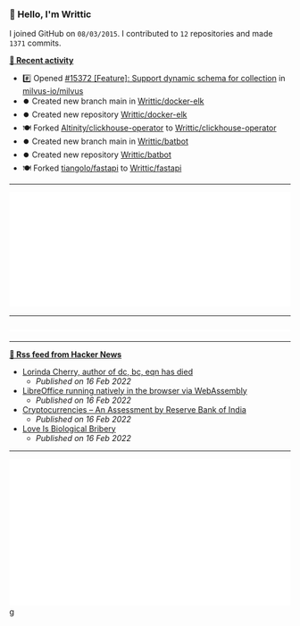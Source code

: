 ### 👋 Hello, I'm Writtic

I joined GitHub on `08/03/2015`.
I contributed to `12` repositories and made `1371` commits.

**[📰 Recent activity](https://github.com/Writtic)**
* #️⃣ Opened [#15372 [Feature]: Support dynamic schema for collection](https://github.com/milvus-io/milvus/issues/15372) in [milvus-io/milvus](https://github.com/milvus-io/milvus)
* ⏺️ Created new branch main in [Writtic/docker-elk](https://github.com/Writtic/docker-elk)
* ⏺️ Created new repository  [Writtic/docker-elk](https://github.com/Writtic/docker-elk)
* 🍽️ Forked [Altinity/clickhouse-operator](https://github.com/Altinity/clickhouse-operator) to [Writtic/clickhouse-operator](https://github.com/Writtic/clickhouse-operator)
* ⏺️ Created new branch main in [Writtic/batbot](https://github.com/Writtic/batbot)
* ⏺️ Created new repository  [Writtic/batbot](https://github.com/Writtic/batbot)
* 🍽️ Forked [tiangolo/fastapi](https://github.com/tiangolo/fastapi) to [Writtic/fastapi](https://github.com/Writtic/fastapi)


___

<img src="https://github.com/Writtic/Writtic/blob/main/.cache/example-isocalendar.svg">

___

<img src="https://github.com/Writtic/Writtic/blob/main/.cache/example-languages-pdf.svg">

___

**[🗼 Rss feed from Hacker News](https://news.ycombinator.com/)**
* [Lorinda Cherry, author of dc, bc, eqn has died](https://ncwit.org/profile/lorinda-cherry/)
  * *Published on 16 Feb 2022*
* [LibreOffice running natively in the browser via WebAssembly](https://lab.allotropia.de/wasm/)
  * *Published on 16 Feb 2022*
* [Cryptocurrencies – An Assessment by Reserve Bank of India](https://m.rbi.org.in//Scripts/BS_SpeechesView.aspx?Id=1196)
  * *Published on 16 Feb 2022*
* [Love Is Biological Bribery](https://nautil.us/love-is-biological-bribery-14058/)
  * *Published on 16 Feb 2022*


___

<img src="https://github.com/Writtic/Writtic/blob/main/.cache/example-base-pdf.svg">g
